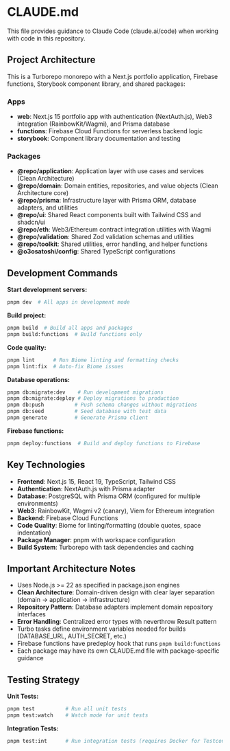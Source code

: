 # CLAUDE.md

This file provides guidance to Claude Code (claude.ai/code) when working with code in this repository.

## Project Architecture

This is a Turborepo monorepo with a Next.js portfolio application, Firebase functions, Storybook component library, and shared packages:

### Apps
- **web**: Next.js 15 portfolio app with authentication (NextAuth.js), Web3 integration (RainbowKit/Wagmi), and Prisma database
- **functions**: Firebase Cloud Functions for serverless backend logic  
- **storybook**: Component library documentation and testing

### Packages
- **@repo/application**: Application layer with use cases and services (Clean Architecture)
- **@repo/domain**: Domain entities, repositories, and value objects (Clean Architecture core)
- **@repo/prisma**: Infrastructure layer with Prisma ORM, database adapters, and utilities
- **@repo/ui**: Shared React components built with Tailwind CSS and shadcn/ui
- **@repo/eth**: Web3/Ethereum contract integration utilities with Wagmi
- **@repo/validation**: Shared Zod validation schemas and utilities
- **@repo/toolkit**: Shared utilities, error handling, and helper functions
- **@o3osatoshi/config**: Shared TypeScript configurations

## Development Commands

**Start development servers:**
```bash
pnpm dev  # All apps in development mode
```

**Build project:**
```bash
pnpm build  # Build all apps and packages
pnpm build:functions  # Build functions only
```

**Code quality:**
```bash
pnpm lint      # Run Biome linting and formatting checks
pnpm lint:fix  # Auto-fix Biome issues
```

**Database operations:**
```bash
pnpm db:migrate:dev    # Run development migrations
pnpm db:migrate:deploy # Deploy migrations to production
pnpm db:push          # Push schema changes without migrations
pnpm db:seed          # Seed database with test data
pnpm generate         # Generate Prisma client
```


**Firebase functions:**
```bash
pnpm deploy:functions  # Build and deploy functions to Firebase
```

## Key Technologies

- **Frontend**: Next.js 15, React 19, TypeScript, Tailwind CSS
- **Authentication**: NextAuth.js with Prisma adapter
- **Database**: PostgreSQL with Prisma ORM (configured for multiple environments)
- **Web3**: RainbowKit, Wagmi v2 (canary), Viem for Ethereum integration
- **Backend**: Firebase Cloud Functions
- **Code Quality**: Biome for linting/formatting (double quotes, space indentation)
- **Package Manager**: pnpm with workspace configuration
- **Build System**: Turborepo with task dependencies and caching

## Important Architecture Notes

- Uses Node.js >= 22 as specified in package.json engines
- **Clean Architecture**: Domain-driven design with clear layer separation (domain → application → infrastructure)
- **Repository Pattern**: Database adapters implement domain repository interfaces
- **Error Handling**: Centralized error types with neverthrow Result pattern
- Turbo tasks define environment variables needed for builds (DATABASE_URL, AUTH_SECRET, etc.)
- Firebase functions have predeploy hook that runs `pnpm build:functions`
- Each package may have its own CLAUDE.md file with package-specific guidance

## Testing Strategy

**Unit Tests:**
```bash
pnpm test          # Run all unit tests
pnpm test:watch    # Watch mode for unit tests
```

**Integration Tests:**
```bash
pnpm test:int      # Run integration tests (requires Docker for Testcontainers)
```